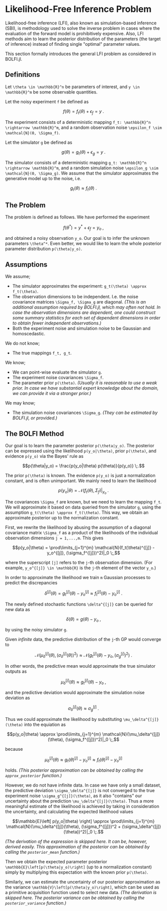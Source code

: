 
# Likelihood-Free Inference Problem

Likelihood-free inference (LFI), also known as simulation-based inference (SBI), is methodology used to solve the inverse problem in cases where the evaluation of the forward model is prohibitively expensive. Also, LFI methods aim to learn the posterior distribution of the parameters (the target of inference) instead of finding single "optimal" parameter values.

This section formally introduces the general LFI problem as considered in BOLFI.jl.

## Definitions

Let ``\theta \in \mathbb{R}^n`` be parameters of interest, and ``y \in \mathbb{R}^m`` be some observable quantities.

Let the noisy experiment ``f`` be defined as
```math
f(\theta) = f_t(\theta) + \epsilon_f = y \;.
```
The experiment consists of a deterministic mapping ``f_t: \mathbb{R}^n \rightarrow \mathbb{R}^m``, and a random observation noise ``\epsilon_f \sim \mathcal{N}(0, \Sigma_f)``.

Let the simulator ``g`` be defined as
```math
g(\theta) = g_t(\theta) + \epsilon_g = y \;.
```
The simulator consists of a deterministic mapping ``g_t: \mathbb{R}^n \rightarrow \mathbb{R}^m``, and a random simulation noise ``\epsilon_g \sim \mathcal{N}(0, \Sigma_g)``. We assume that the simulator approximates the generative model up to the noise, i.e.
```math
g_t(\theta) \approx f_t(\theta) \;.
```

## The Problem

The problem is defined as follows. We have performed the experiment
```math
f(\theta^*) = y^* + \epsilon_f = y_o \;,
```
and obtained a noisy observation ``y_o``. Our goal is to infer the unknown parameters ``\theta^*``. Even better, we would like to learn the whole posterior parameter distribution ``p(\theta|y_o)``.

## Assumptions

We assume;
- The simulator approximates the experiment: ``g_t(\theta) \approx f_t(\theta)``.
- The observation dimensions to be independent. I.e. the noise covariance matrices ``\Sigma_f, \Sigma_g`` are diagonal. _(This is an additional assumption required by BOLFI.jl, which may often not hold. In case the observation dimensions are dependent, one could construct some summary statistics for each set of dependent dimensions in order to obtain fewer independent observations.)_
- Both the experiment noise and simulation noise to be Gaussian and homoscedastic.

We do not know;
- The true mappings ``f_t, g_t``.

We know;
- We can point-wise evaluate the simulator ``g``.
- The experiment noise covariances ``\Sigma_f``.
- The parameter prior ``p(\theta)``. _(Usually it is reasonable to use a weak prior. In case we have substantial expert knowledge about the domain, we can provide it via a stronger prior.)_

We may know;
- The simulation noise covariances ``\Sigma_g``. _(They can be estimated by BOLFI.jl, or provided.)_

## The BOLFI Method

Our goal is to learn the parameter posterior ``p(\theta|y_o)``. The posterior can be expressed using the likelihood ``p(y_o|\theta)``, prior ``p(\theta)``, and evidence ``p(y_o)`` via the Bayes' rule as
```math
p(\theta|y_o) = \frac{p(y_o|\theta) p(\theta)}{p(y_o)} \;.
```
The prior ``p(\theta)`` is known. The evidence ``p(y_o)`` is just a normalization constant, and is often unimportant. We mainly need to learn the likelihood
```math
p(y_o|\theta) = \mathcal{N}(f_t(\theta), \Sigma_f)|_{y_o} \;.
```
The covariances ``\Sigma_f`` are known, but we need to learn the mapping ``f_t``. We will approximate it based on data queried from the simulator ``g``, using the assumption ``g_t(\theta) \approx f_t(\theta)``. This way, we obtain an approximate posterior up to the normalization constant.

First, we rewrite the likelihood by abusing the assumption of a diagonal covariance matrix ``\Sigma_f`` as a product of the likelihoods of the individual observation dimensions ``j = 1,...,m``. This gives
```math
p(y_o|\theta) = \prod\limits_{j=1}^{m} \mathcal{N}(f_t(\theta)^{[j]} - y_o^{[j]}, (\sigma_f^{[j]})^2)|_0 \;,
```
where the superscript ``[j]`` refers to the ``j``-th observation dimension. (For example, ``y_o^{[j]} \in \mathbb{R}`` is the ``j``-th element of the vector ``y_o``.)

In order to approximate the likelihood we train ``m`` Gaussian processes to predict the discrepancies
```math
\delta^{[j]}(\theta) = g_t^{[j]}(\theta) - y_o^{[j]} \approx f_t^{[j]}(\theta) - y_o^{[j]}\;.
```
The newly defined stochastic functions ``\delta^{[j]}`` can be queried for new data as
```math
\delta(\theta) = g(\theta) - y_o \;,
```
by using the noisy simulator ``g``.

Given _infinite_ data, the predictive distribution of the ``j``-th GP would converge to
```math
\mathcal{N}(\mu_\delta^{[j]}(\theta), (\sigma_\delta^{[j]}(\theta))^2) \approx \mathcal{N}(g_t^{[j]}(\theta) - y_o, (\sigma_g^{[j]})^2) \;.
```
In other words, the predictive mean would approximate the true simulator outputs as
```math
\mu_\delta^{[j]}(\theta) \approx g_t^{[j]}(\theta) - y_o \;,
```
and the predictive deviation would approximate the simulation noise deviation as
```math
\sigma_\delta^{[j]}(\theta) \approx \sigma_g^{[j]} \;.
```
Thus we could approximate the likelihood by substituting ``\mu_\delta^{[j]}(\theta)`` into the equiation as
```math
p(y_o|\theta) \approx \prod\limits_{j=1}^{m} \mathcal{N}(\mu_\delta^{[j]}(\theta), (\sigma_f^{[j]})^2)|_0 \;,
```
because
```math
\mu_\delta^{[j]}(\theta) \approx g_t(\theta)^{[j]} - y_o^{[j]} \approx f_t(\theta)^{[j]} - y_o^{[j]}
```
holds. _(This posterior approximation can be obtained by calling the `approx_posterior` function.)_

However, we do not have infinite data. In case we have only a small dataset, the predictive deviation ``\sigma_\delta^{[j]}`` is not converged to the true experiment noise ``\sigma_g^{[j]}(\theta)``, as it also "contains" our uncertainty about the prediction ``\mu_\delta^{[j]}(\theta)``. Thus a more meaningful estimate of the likelihood is achieved by taking in consideration the uncertainty, and calculating the expected likelihood values
```math
\mathbb{E}\left[ p(y_o|\theta) \right] \approx \prod\limits_{j=1}^{m} \mathcal{N}(\mu_\delta^{[j]}(\theta), (\sigma_f^{[j]})^2 + (\sigma_\delta^{[j]}(\theta))^2)|_0 \;.
```
_(The derivation of the expression is skipped here. It can be, however, derived easily. This approximation of the posterior can be obtained by calling the `posterior_mean` function.)_

Then we obtain the expected parameter posterior ``\mathbb{E}\left[p(\theta|y_o)\right]`` (up to a normalization constant) simply by multiplying this expectation with the known prior ``p(\theta)``.

Similarly, we can estimate the uncertainty of our posterior approximation as the variance ``\mathbb{V}\left[p(\theta|y_o)\right]``, which can be used as a primitive acquisition function used to select new data. _(The derivation is skipped here. The posterior variance can be obtained by calling the `posterior_variance` function.)_

